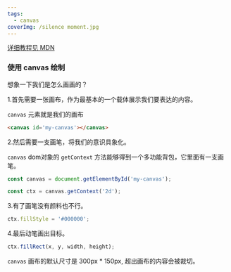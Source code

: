 ```yaml
---
tags:
  - canvas
coverImg: /silence moment.jpg
---
```


[详细教程见 MDN](https://developer.mozilla.org/zh-CN/docs/Web/API/Canvas_API/Tutorial/Basic_usage)

### 使用 canvas 绘制

想象一下我们是怎么画画的？

1.首先需要一张画布，作为最基本的一个载体展示我们要表达的内容。

`canvas` 元素就是我们的画布

```html
<canvas id='my-canvas'></canvas>
```

2.然后需要一支画笔，将我们的意识具象化。

`canvas` dom对象的 `getContext` 方法能够得到一个多功能背包，它里面有一支画笔。

```javascript
const canvas = document.getElementById('my-canvas');

const ctx = canvas.getContext('2d');
```

3.有了画笔没有颜料也不行。

```javascript
ctx.fillStyle = '#000000';
```

4.最后动笔画出目标。

```javascript
ctx.fillRect(x, y, width, height);
```

`canvas` 画布的默认尺寸是 300px * 150px, 超出画布的内容会被裁切。